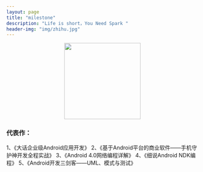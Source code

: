 ```yaml
---
layout: page
title: "milestone"
description: "Life is short，You Need Spark "
header-img: "img/zhihu.jpg"
---
```



<center>
    <p><img src="http://img.blog.csdn.net/20160421184457540" align="center" high="30" width="200"></p>
</center>


### 代表作：
1、《大话企业级Android应用开发》
    2、《基于Android平台的商业软件——手机守护神开发全程实战》
    3、《Android 4.0网络编程详解》
    4、《细说Android NDK编程》
    5、《Android开发三剑客——UML、模式与测试》







